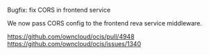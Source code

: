 Bugfix: fix CORS in frontend service

We now pass CORS config to the frontend reva service middleware.

https://github.com/owncloud/ocis/pull/4948
https://github.com/owncloud/ocis/issues/1340